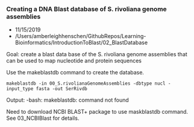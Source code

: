 ### Creating a DNA Blast database of S. rivoliana genome assemblies
* 11/15/2019
* /Users/amberleighhenschen/GithubRepos/Learning-Bioinformatics/IntroductionToBlast/02_BlastDatabase

Goal: create a blast data base of the S. rivoliana genome assemblies that can be used to map nucleotide and protein sequences

Use the makeblastdb command to create the database.

```
makeblastdb -in 00_S.rivolianaGenomeAssemblies -dbtype nucl -input_type fasta -out SerRivdb
```
Output: -bash: makeblastdb: command not found


Need to download NCBI BLAST+ package to use maskblastdb command. See 03_NCBIBlast for details.
